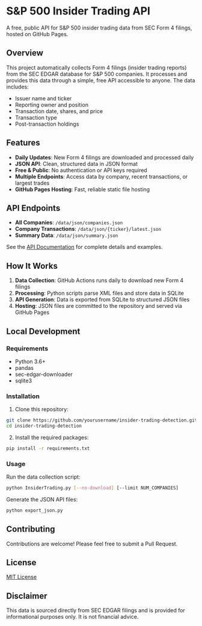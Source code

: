 # S&P 500 Insider Trading API

A free, public API for S&P 500 insider trading data from SEC Form 4 filings, hosted on GitHub Pages.

## Overview

This project automatically collects Form 4 filings (insider trading reports) from the SEC EDGAR database for S&P 500 companies. It processes and provides this data through a simple, free API accessible to anyone. The data includes:

- Issuer name and ticker
- Reporting owner and position
- Transaction date, shares, and price
- Transaction type
- Post-transaction holdings

## Features

- **Daily Updates**: New Form 4 filings are downloaded and processed daily
- **JSON API**: Clean, structured data in JSON format
- **Free & Public**: No authentication or API keys required
- **Multiple Endpoints**: Access data by company, recent transactions, or largest trades
- **GitHub Pages Hosting**: Fast, reliable static file hosting

## API Endpoints

- **All Companies**: `/data/json/companies.json`
- **Company Transactions**: `/data/json/{ticker}/latest.json`
- **Summary Data**: `/data/json/summary.json`

See the [API Documentation](https://yourusername.github.io/insider-trading-detection/) for complete details and examples.

## How It Works

1. **Data Collection**: GitHub Actions runs daily to download new Form 4 filings
2. **Processing**: Python scripts parse XML files and store data in SQLite
3. **API Generation**: Data is exported from SQLite to structured JSON files
4. **Hosting**: JSON files are committed to the repository and served via GitHub Pages

## Local Development

### Requirements

- Python 3.6+
- pandas
- sec-edgar-downloader
- sqlite3

### Installation

1. Clone this repository:
```bash
git clone https://github.com/yourusername/insider-trading-detection.git
cd insider-trading-detection
```

2. Install the required packages:
```bash
pip install -r requirements.txt
```

### Usage

Run the data collection script:

```bash
python InsiderTrading.py [--no-download] [--limit NUM_COMPANIES]
```

Generate the JSON API files:

```bash
python export_json.py
```

## Contributing

Contributions are welcome! Please feel free to submit a Pull Request.

## License

[MIT License](LICENSE)

## Disclaimer

This data is sourced directly from SEC EDGAR filings and is provided for informational purposes only. It is not financial advice.
